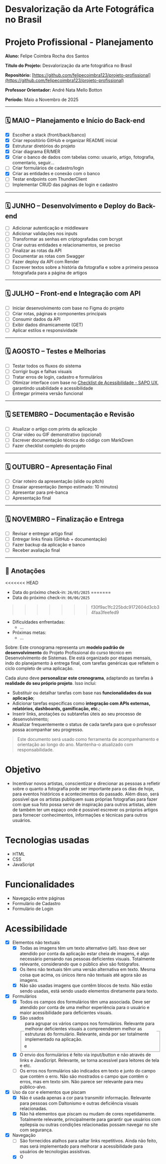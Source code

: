 # Desvalorização da Arte Fotográfica no Brasil

# Projeto Profissional - Planejamento

**Aluno:** Felipe Coimbra Rocha dos Santos

**Título do Projeto:** Desvalorização da arte fotográfica no Brasil

**Repositório:** [https://github.com/felipecoimbra123/projeto-profissional](https://github.com/felipecoimbra123/projeto-profissional)

**Professor Orientador:** André Nata Mello Botton

**Período:** Maio a Novembro de 2025

---

## 🗓️ MAIO – Planejamento e Início do Back-end

- [x]  Escolher a stack (front/back/banco)
- [x]  Criar repositório GitHub e organizar README inicial
- [x]  Estruturar diretórios do projeto
- [x]  Criar diagrama ER/MER
- [x]  Criar o banco de dados com tabelas como: usuario, artigo, fotografia, comentario, seguir…
- [ ]  Criar formulários de cadastro/login
- [x]  Criar as entidades e conexão com o banco
- [ ]  Testar endpoints com ThunderClient
- [ ]  Implementar CRUD das páginas de login e cadastro

---

## 🗓️ JUNHO – Desenvolvimento e Deploy do Back-end

- [ ]  Adicionar autenticação e middleware
- [ ]  Adicionar validações nos inputs
- [ ]  Transformar as senhas em criptografadas com bcrypt
- [ ]  Criar outras entidades e relacionamentos, se preciso
- [ ]  Finalizar as rotas da API
- [ ]  Documentar as rotas com Swagger
- [ ]  Fazer deploy da API com Render
- [ ]  Escrever textos sobre a história da fotografia e sobre a primeira pessoa fotografada para a página de artigos

---

## 🗓️ JULHO – Front-end e Integração com API

- [ ]  Iniciar desenvolvimento com base no Figma do projeto
- [ ]  Criar rotas, páginas e componentes principais
- [ ]  Consumir dados da API
- [ ]  Exibir dados dinamicamente (GET)
- [ ]  Aplicar estilos e responsividade

---

## 🗓️ AGOSTO – Testes e Melhorias

- [ ]  Testar todos os fluxos do sistema
- [ ]  Corrigir bugs e falhas visuais
- [ ]  Tratar erros de login, cadastro e formulários
- [ ]  Otimizar interface com base no [Checklist de Acessibilidade - SAPO UX](https://ux.sapo.pt/checklists/acessibilidade/), garantindo usabilidade e acessibilidade
- [ ]  Entregar primeira versão funcional

---

## 🗓️ SETEMBRO – Documentação e Revisão

- [ ]  Atualizar o artigo com prints da aplicação
- [ ]  Criar vídeo ou GIF demonstrativo (opcional)
- [ ]  Escrever documentação técnica do código com MarkDown
- [ ]  Fazer checklist completo do projeto

---

## 🗓️ OUTUBRO – Apresentação Final

- [ ]  Criar roteiro da apresentação (slide ou pitch)
- [ ]  Ensaiar apresentação (tempo estimado: 10 minutos)
- [ ]  Apresentar para pré-banca
- [ ]  Apresentação final

---

## 🗓️ NOVEMBRO – Finalização e Entrega

- [ ]  Revisar e entregar artigo final
- [ ]  Entregar links finais (GitHub + documentação)
- [ ]  Fazer backup da aplicação e banco
- [ ]  Receber avaliação final

---

## 📌 Anotações

<<<<<<< HEAD
- Data do próximo check-in: `26/05/2025`
=======
- Data do próximo check-in: `06/06/2025`
>>>>>>> f30f9ac1fc225bdc9172604d3cb34faa3feefed9
- Dificuldades enfrentadas:
    - …
- Próximas metas:
    - …

Sobre:
Este cronograma representa um **modelo padrão de desenvolvimento** do Projeto Profissional do curso técnico em Desenvolvimento de Sistemas. Ele está organizado por etapas mensais, indo do planejamento à entrega final, com tarefas genéricas que refletem o ciclo completo de uma aplicação.

Cada aluno deve **personalizar este cronograma**, adaptando as tarefas à **realidade do seu próprio projeto**. Isso inclui:

- Substituir ou detalhar tarefas com base nas **funcionalidades da sua aplicação**;
- Adicionar tarefas específicas como **integração com APIs externas, relatórios, dashboards, gamificação, etc.**;
- Inserir links, anotações ou subtarefas úteis ao seu processo de desenvolvimento;
- Atualizar frequentemente o status de cada tarefa para que o professor possa acompanhar seu progresso.

> Este documento será usado como ferramenta de acompanhamento e orientação ao longo do ano. Mantenha-o atualizado com responsabilidade.
>

# Objetivo
* Incentivar novos artistas, conscientizar e direcionar as pessoas a refletir sobre o quanto a fotografia pode ser importante para os dias de hoje, para eventos históricos e acontecimentos do passado. Além disso, será possível que os artistas publiquem suas próprias fotografias para fazer com que sua foto possa servir de inspiração para outros artistas, além de também ter um espaço onde é possivel escrever os próprios artigos para fornecer conhecimentos, informações e técnicas para outros usuários.

# Tecnologias usadas
* HTML
* CSS
* JavaScript

# Funcionalidades
* Navegação entre páginas
* Formulário de Cadastro
* Formulário de Login

# Acessibilidade
- [x] Elementos não textuais
    - [x] Todas as imagens têm um texto alternativo (alt). Isso deve ser atendido por conta da aplicação estar cheia de imagens, é algo necessário pensando nas pessoas deficientes visuais. Totalmente relevante, considerando que o público alvo são fotógrafos.
    - [x] Os itens não textuais têm uma versão alternativa em texto. Mesma coisa que acima, os únicos itens não textuais até agora são as imagens.
    - [x] Não são usadas imagens que contêm blocos de texto. Não estão sendo usadas, está sendo usado elementos diretamente para texto.
- [x] Formulários
    - [x] Todos os campos dos formulários têm uma <label> associada. Deve ser atendido por conta de uma melhor experiência para o usuário e maior acessibilidade para deficientes visuais.
    - [x] São usados <fieldset> e <legend> para agrupar os vários campos nos formulários. Relevante para melhorar deficientes visuais a compreenderem melhor as estruturas do formulário. Relevante, ainda por ser totalmente implementado na aplicação.
    - [x] O envio dos formulários é feito via input/button e não através de links e JavaScript. Relevante, se torna acessível para leitores de tela e etc.
    - [ ] Os erros nos formulários são indicados em texto e junto do campo que contém o erro. Não são mostrados o campo que contêm o erros, mas em texto sim. Não parece ser relevante para meu público-alvo.
- [x] Uso da cor e elementos que piscam
    - [x] Não é usada apenas a cor para transmitir informação. Relevante para pessoas com Daltonismo e outras deficiência visuais relacionadas.
    - [x] Não há elementos que piscam ou mudam de cores repetidamente. Totalmente relevante, principalmente para garantir que usuários com epilepsia ou outras condições relacionadas possam navegar no site com segurança.
- [x] Navegação
    - [ ] São fornecidos atalhos para saltar links repetitivos. Ainda não feito, mas será implementado para melhorar a acessibilidade para usuários de tecnologias assistivas.
    - [x] O <title> das páginas é claro, direto e percetível e está intimamente relacionado com o conteúdo da mesma. Totalmente relevante para pessoas com leitores de telas ou etc entenderem mais facilmente o conteúdo de cada página.
    - [x] O site é navegável usando apenas o teclado. Útil para que usuários com deficiências motoras ou visual consigam utilizar o site da melhor forma.
- [x] Semântica e Legibilidade
    - [x] O conteúdo está estruturado de forma semântica. Relevante para acessibilidade de tecnologias assistivas e boas práticas web.
    - [x] O idioma da página está indicado no HTML. Relevante para informar o idioma que a aplicação utiliza para o navegador, facilitando a troca de idiomas na interface.
    - [x] As tabelas têm headings <th> definidos. Não relevantes para o meu público-alvo e aplicação, pois não estão sendo utilizadas tabelas.
    - [x] O site funciona com as imagens desativadas. Relevante para velocidade de carregamento da interface e para pessoas com deficiências visuais que utilizam leitores de tela.
    - [x] O site é legível e navegável com o CSS desativado. Relevante para garantir que o site seja utilizável sem estilização e também melhorar a usabilidade, pois às vezes alguns navegadores não carregam totalmente o CSS.
    - [x] O site é legível aumentando o texto 2 vezes. Relevante para pessoas com deficiências visuais e para que imagens e outros elementos fiquem mais legíveis.
